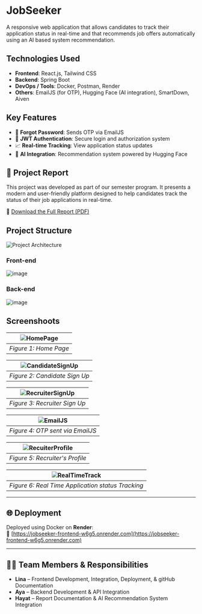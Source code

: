 # JobSeeker
A responsive web application that allows candidates to track their application status in real-time and that recommends job offers automatically using an AI based system recommendation.

## Technologies Used  
- **Frontend**: React.js, Tailwind CSS  
- **Backend**: Spring Boot  
- **DevOps / Tools**: Docker, Postman, Render  
- **Others**: EmailJS (for OTP), Hugging Face (AI integration), SmartDown, Aiven

##  Key Features  
- 🔐 **Forgot Password**: Sends OTP via EmailJS  
- 🔑 **JWT Authentication**: Secure login and authorization system  
- 📈 **Real-time Tracking**: View application status updates  
- 🤖 **AI Integration**: Recommendation system powered by Hugging Face

## 📄 Project Report

This project was developed as part of our semester program. It presents a modern and user-friendly platform designed to help candidates track the status of their job applications in real-time.

📎 [Download the Full Report (PDF)](https://github.com/user-attachments/files/20729345/PFS.report.pdf)

## Project Structure 
![Project Architecture](https://github.com/user-attachments/assets/b16ad007-6bf3-4570-9f5d-eca2d2d6545b)
### Front-end 
![image](https://github.com/user-attachments/assets/a8d44ca2-9946-4320-a884-a83a4bbfed2c)
### Back-end
![image](https://github.com/user-attachments/assets/3e5dc81b-d572-4fc6-94a8-a1f4c0f35bb9)

## Screenshoots
| ![HomePage](https://github.com/user-attachments/assets/ac2c1738-e557-4d65-aef1-198c437f9551) |
|:--:|
| *Figure 1: Home Page* |

|![CandidateSignUp](https://github.com/user-attachments/assets/44f7a312-404b-40cf-b5bc-5fc667b34851) |
|:--:|
| *Figure 2: Candidate Sign Up* |

| ![RecruiterSignUp](https://github.com/user-attachments/assets/0eaec093-e433-4d41-a7ba-763f4b89b427) |
|:--:|
| *Figure 3: Recruiter Sign Up* |

| ![EmailJS](https://github.com/user-attachments/assets/b6a85e93-0148-4220-9658-008b9e1995b2) |
|:--:|
| *Figure 4: OTP sent via EmailJS* |


| ![RecuiterProfile](https://github.com/user-attachments/assets/9fcae36b-d844-40d6-bfc2-b1618252cb76) |
|:--:|
| *Figure 5: Recruiter's Profile* |


| ![RealTimeTrack](https://github.com/user-attachments/assets/3929d906-6432-4a74-8c76-3a23730a8237) |
|:--:|
| *Figure 6: Real Time Application status Tracking* |


---

## 🌐 Deployment  
Deployed using Docker on **Render**:  
🔗 [https://jobseeker-frontend-w6g5.onrender.com](https://jobseeker-frontend-w6g5.onrender.com)

---

## 👩‍💻 Team Members & Responsibilities  
- **Lina** – Frontend Development, Integration, Deployment, & gitHub Documentation  
- **Aya** – Backend Development & API Integration  
- **Hayat** – Report Documentation & AI Recommendation System Integration
